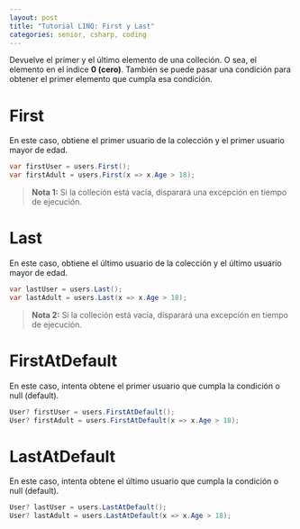 ```yaml
---
layout: post
title: "Tutorial LINQ: First y Last"
categories: senior, csharp, coding
---
```


Devuelve el primer y el último elemento <!--more-->de una colleción. O sea, el elemento en el indice **0 (cero)**.
También se puede pasar una condición para obtener el primer elemento que cumpla esa condición.

# First
En este caso, obtiene el primer usuario de la colección y el primer usuario mayor de edad.

```csharp
var firstUser = users.First();
var firstAdult = users.First(x => x.Age > 18);
```
> **Nota 1:** Si la colleción está vacía, disparará una excepción en tiempo de ejecución.

# Last
En este caso, obtiene el último usuario de la colección y el último usuario mayor de edad.

```csharp
var lastUser = users.Last();
var lastAdult = users.Last(x => x.Age > 18);
```
> **Nota 2:** Si la colleción está vacía, disparará una excepción en tiempo de ejecución.

# FirstAtDefault
En este caso, intenta obtene el primer usuario que cumpla la condición o null (default).

```csharp
User? firstUser = users.FirstAtDefault();
User? firstAdult = users.FirstAtDefault(x => x.Age > 18);
```

# LastAtDefault
En este caso, intenta obtene el último usuario que cumpla la condición o null (default).

```csharp
User? lastUser = users.LastAtDefault();
User? lastAdult = users.LastAtDefault(x => x.Age > 18);
```